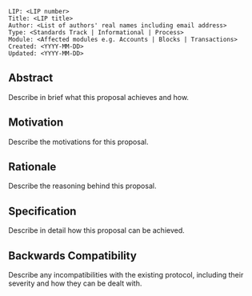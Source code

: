 ```
LIP: <LIP number>
Title: <LIP title>
Author: <List of authors' real names including email address>
Type: <Standards Track | Informational | Process>
Module: <Affected modules e.g. Accounts | Blocks | Transactions>
Created: <YYYY-MM-DD>
Updated: <YYYY-MM-DD>
```

## Abstract

Describe in brief what this proposal achieves and how.

## Motivation

Describe the motivations for this proposal.

## Rationale

Describe the reasoning behind this proposal.

## Specification

Describe in detail how this proposal can be achieved.

## Backwards Compatibility

Describe any incompatibilities with the existing protocol, including their severity and how they can be dealt with.
